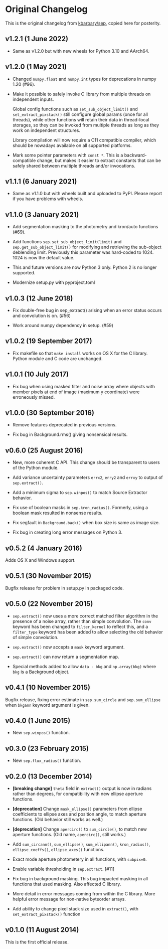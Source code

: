 Original Changelog
==================

This is the original changelog from [kbarbary/sep](https://github.com/kbarbary/sep),
copied here for posterity.

v1.2.1 (1 June 2022)
--------------------

* Same as v1.2.0 but with new wheels for Python 3.10 and AArch64.

v1.2.0 (1 May 2021)
-------------------

* Changed `numpy.float` and `numpy.int` types for deprecations in numpy 1.20 (#96).

* Make it possible to safely invoke C library from multiple threads on
  independent inputs.

  Global config functions such as `set_sub_object_limit()`
  and `set_extract_pixstack()` still configure global params
  (once for all threads), while other functions will retain their data
  in thread-local storages, so they can be invoked from multiple threads as
  long as they work on independent structures.

  Library compilation will now require a C11 compatible compiler, which should
  be nowadays available on all supported platforms.

* Mark some pointer parameters with `const *`. This is a backward-compatible
  change, but makes it easier to extract constants that can be safely shared
  between multiple threads and/or invocations.

v1.1.1 (6 January 2021)
-----------------------

* Same as v1.1.0 but with wheels built and uploaded to PyPI. Please report if you
  have problems with wheels.


v1.1.0 (3 January 2021)
-----------------------

* Add segmentation masking to the photometry and kron/auto functions (#69).

* Add functions `sep.set_sub_object_limit(limit)` and `sep.get_sub_object_limit()`
  for modifying and retrieving the sub-object deblending limit. Previously this
  parameter was hard-coded to 1024. 1024 is now the default value.

* This and future versions are now Python 3 only. Python 2 is no longer
  supported.

* Modernize setup.py with pyproject.toml


v1.0.3 (12 June 2018)
---------------------

* Fix double-free bug in sep_extract() arising when an error status occurs
  and convolution is on. (#56)

* Work around numpy dependency in setup. (#59)


v1.0.2 (19 September 2017)
--------------------------

* Fix makefile so that `make install` works on OS X for the C library.
  Python module and C code are unchanged.


v1.0.1 (10 July 2017)
---------------------

* Fix bug when using masked filter and noise array where objects with member
  pixels at end of image (maximum y coordinate) were erroneously missed.


v1.0.0 (30 September 2016)
--------------------------

* Remove features deprecated in previous versions.

* Fix bug in Background.rms() giving nonsensical results.

v0.6.0 (25 August 2016)
-----------------------

* New, more coherent C API. This change should be transparent to users
  of the Python module.

* Add variance uncertainty parameters `errx2`, `erry2` and `errxy` to
  output of `sep.extract()`.

* Add a minimum sigma to `sep.winpos()` to match Source Extractor
  behavior.

* Fix use of boolean masks in `sep.kron_radius()`. Formerly, using a
  boolean mask resulted in nonsense results.

* Fix segfault in `Background.back()` when box size is same as image size.

* Fix bug in creating long error messages on Python 3.

v0.5.2 (4 January 2016)
-----------------------

Adds OS X and Windows support.

v0.5.1 (30 November 2015)
-------------------------

Bugfix release for problem in setup.py in packaged code.

v0.5.0 (22 November 2015)
-------------------------

* `sep.extract()` now uses a more correct matched filter algorithm in the
  presence of a noise array, rather than simple convolution. The `conv`
  keyword has been changed to `filter_kernel` to reflect this, and a
  `filter_type` keyword has been added to allow selecting the old behavior
  of simple convolution.

* `sep.extract()` now accepts a `mask` keyword argument.

* `sep.extract()` can now return a segmentation map.

* Special methods added to allow `data - bkg` and `np.array(bkg)` where
  `bkg` is a Background object.

v0.4.1 (10 November 2015)
-------------------------

Bugfix release, fixing error estimate in `sep.sum_circle` and
`sep.sum_ellipse` when `bkgann` keyword argument is given.

v0.4.0 (1 June 2015)
--------------------

* New `sep.winpos()` function.

v0.3.0 (23 February 2015)
-------------------------

* New `sep.flux_radius()` function.

v0.2.0 (13 December 2014)
-------------------------

* **[breaking change]** `theta` field in `extract()` output is now in
  radians rather than degrees, for compatibility with new ellipse
  aperture functions.

* **[deprecation]** Change `mask_ellipse()` parameters from ellipse
  coefficients to ellipse axes and position angle, to match aperture
  functions. (Old behavior still works as well.)

* **[deprecation]** Change `apercirc()` to `sum_circle()`, to match
  new aperture functions. (Old name, `apercirc()`, still works.)

* Add `sum_circann()`, `sum_ellipse()`, `sum_ellipann()`,
  `kron_radius()`, `ellipse_coeffs()`, `ellipse_axes()` functions.

* Exact mode aperture photometery in all functions, with `subpix=0`.

* Enable variable thresholding in `sep.extract`. [#11]

* Fix bug in background masking. This bug impacted masking in all
  functions that used masking. Also affected C library.

* More detail in error messages coming from within the C library.
  More helpful error message for non-native byteorder arrays.

* Add ability to change pixel stack size used in `extract()`, with
  `set_extract_pixstack()` function

v0.1.0 (11 August 2014)
-----------------------

This is the first official release.
